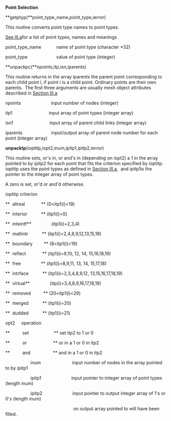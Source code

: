 **Point Selection**

 **getptyp(**point\_type\_name,point\_type,ierror)

  This routine converts point type names to point types.

  [See III.a](meshobject.md)for a list of point types, names and
  meanings

  point\_type\_name            name of point type (character
*32)

  point\_type                       value of point type (integer)

 **unpackpc(**npoints,itp,isn,iparents)

  This routine returns in the array iparents the parent point
  corresponding to each child point i, if point i is a child point.
  Ordinary points are their own parents.  The first three arguments
  are usually mesh object attributes described in [Section
  III.a](meshobject.md)

  npoints                        input number of nodes (integer)

  itp1                             input array of point types (integer
  array)

  isn1                             input array of parent child links
  (integer array)

  iparents                       input/output array of parent node
  number for each point (integer array)

 **unpacktp**(ioptitp,iopt2,inum,ipitp1,ipitp2,ierror)

 This routine sets, or's in, or and's in (depending on iopt2) a 1 in
 the array pointed to by ipitp2 for each point that fits the criterion
 specified by ioptitp. ioptitp uses the point types as defined in
 [Section III.a ](meshobject.md)  and ipitp1is the pointer to the
 integer array of point types.

 A zero is set, or'd or and'd otherwise.

 ioptitp criterion

 **  allreal             ** (0&lt;itp1(i)&lt;19)

 **  interior           ** (itp1(i)=0)

 **  inteintf**                (itp1(i)=2,3,4)

 **  matlintr           ** (itp1(i)=2,4,8,9,12,13,15,19)

 **  boundary         ** (8&lt;itp1(i)&lt;19)

 **  reflect             ** (itp1(i)=9,10, 12, 14, 15,16,18,19)

 **  free                ** (itp1(i)=8,9,11, 13, 14, 15,17,18)

 **  intrface           ** (itp1(i)=2,3,4,8,9,12, 13,15,16,17,18,19)

 **  virtual**                (itp(i)=3,4,8,9,16,17,18,19)

 **  removed          ** (20&lt;itp1(i)&lt;29)

 **  merged           ** (itp1(i)=20)

 **  dudded           ** (itp1(i)=21)

 opt2     operation

 **          set                    ** set itp2 to 1 or 0

 **          or                     ** or in a 1 or 0 in itp2

 **          and                  ** and in a 1 or 0 in itp2

                    inum                         input number of nodes
in the array pointed to by ipitp1

                    ipitp1                        input pointer to
integer array of point types (length inum)

                    ipitp2                        input pointer to
output integer array of 1's or 0's (length inum)

                                                      on output array
pointed to will have been filled.
